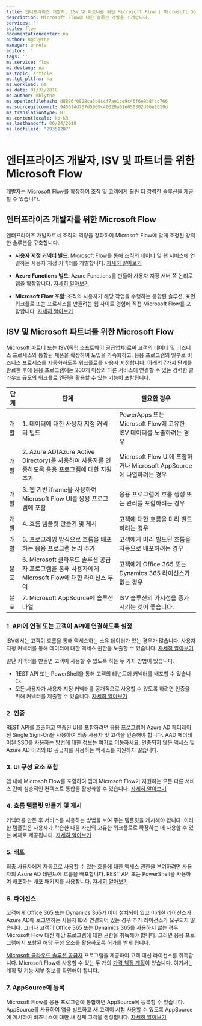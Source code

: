 ```yaml
---
title: 엔터프라이즈 개발자, ISV 및 파트너를 위한 Microsoft Flow | Microsoft Docs
description: Microsoft Flow에 대한 솔루션 개발을 소개합니다.
services: ''
suite: flow
documentationcenter: na
author: mgblythe
manager: anneta
editor: ''
tags: ''
ms.service: flow
ms.devlang: na
ms.topic: article
ms.tgt_pltfrm: na
ms.workload: na
ms.date: 01/31/2018
ms.author: mblythe
ms.openlocfilehash: d8886f0828ca3b8ccf7ae1ce9c46f6e9b8fcc766
ms.sourcegitcommit: 945614d737d5909c40029a61e050302d96e1619d
ms.translationtype: HT
ms.contentlocale: ko-KR
ms.lasthandoff: 06/04/2018
ms.locfileid: "29351287"
---
```

# <a name="microsoft-flow-for-enterprise-developers-isvs-and-partners"></a>엔터프라이즈 개발자, ISV 및 파트너를 위한 Microsoft Flow

개발자는 Microsoft Flow를 확장하여 조직 및 고객에게 훨씬 더 강력한 솔루션을 제공할 수 있습니다.

## <a name="microsoft-flow-for-enterprise-developers"></a>엔터프라이즈 개발자를 위한 Microsoft Flow

엔터프라이즈 개발자로서 조직의 역량을 강화하여 Microsoft Flow에 맞게 조정된 강력한 솔루션을 구축합니다.

- **사용자 지정 커넥터 빌드**: Microsoft Flow를 통해 조직의 데이터 및 웹 서비스에 연결하는 사용자 지정 커넥터를 개발합니다. [자세히 알아보기](https://docs.microsoft.com/connectors/custom-connectors/)

- **Azure Functions 빌드**: Azure Functions를 만들어 사용자 지정 서버 쪽 논리로 앱을 확장합니다. [자세히 알아보기](https://docs.microsoft.com/azure/azure-functions/functions-flow-scenario)

- **Microsoft Flow 포함**: 조직의 사용자가 해당 작업을 수행하는 통합된 솔루션, 표면 워크플로 또는 프로세스를 만들려는 웹 사이트 경험에 직접 Microsoft Flow를 포함합니다. [자세히 알아보기](embed-flow-dev.md)

## <a name="microsoft-flow-for-isvs-and-microsoft-partners"></a>ISV 및 Microsoft 파트너를 위한 Microsoft Flow

Microsoft 파트너 또는 ISV(독립 소프트웨어 공급업체)로써 고객의 데이터 및 비즈니스 프로세스와 통합된 제품을 확장하여 도입을 가속화하고, 응용 프로그램의 일부로 비즈니스 프로세스를 자동화하도록 워크플로를 사용자 지정합니다. 아래의 7가지 단계를 완료한 후에 응용 프로그램에는 200개 이상의 다른 서비스에 연결할 수 있는 강력한 클라우드 규모의 워크플로 엔진을 활용할 수 있는 기능이 포함됩니다.

| 단계 | 단계 | 필요한 경우 |
| --- | --- | --- |
| 개발 | 1. 데이터에 대한 사용자 지정 커넥터 빌드 | PowerApps 또는 Microsoft Flow에 고유한 ISV 데이터를 노출하려는 경우 |
| 개발 | 2. Azure AD(Azure Active Directory)를 사용하여 사용자를 인증하도록 응용 프로그램에 대한 지원 추가 | Microsoft Flow UI에 포함하거나 Microsoft AppSource에 나열하려는 경우 | 
| 개발 | 3. 웹 기반 iframe을 사용하여 Microsoft Flow UI를 응용 프로그램에 포함 | 응용 프로그램에 흐름 생성 또는 관리를 포함하려는 경우 | 
| 개발 | 4. 흐름 템플릿 만들기 및 게시 | 고객에 대한 흐름을 미리 빌드하려는 경우 | 
| 개발 | 5. 프로그래밍 방식으로 흐름을 배포하는 응용 프로그램 논리 추가 | 고객에게 미리 빌드된 흐름을 자동으로 배포하려는 경우 | 
| 분포 | 6. Microsoft 클라우드 솔루션 공급자 프로그램을 통해 사용자에게 Microsoft Flow에 대한 라이선스 부여 | 고객에게 Office 365 또는 Dynamics 365 라이선스가 없는 경우 |
| 분포 | 7. Microsoft AppSource에 솔루션 나열 | ISV 솔루션의 가시성을 증가시키는 것이 좋습니다. |

### <a name="1-connecting-to-your-apis-or-enabling-customers-to-connect-to-your-apis"></a>1. API에 연결 또는 고객이 API에 연결하도록 설정

ISV에서는 고객이 흐름을 통해 액세스하는 소유 데이터가 있는 경우가 많습니다. 사용자 지정 커넥터를 통해 데이터에 대한 액세스 권한을 노출할 수 있습니다. [자세히 알아보기](https://docs.microsoft.com/connectors/custom-connectors/)

일단 커넥터를 만들면 고객이 사용할 수 있도록 하는 두 가지 방법이 있습니다.
- REST API 또는 PowerShell을 통해 고객의 테넌트에 커넥터를 배포할 수 있습니다.
- 모든 사용자가 사용자 지정 커넥터를 공개적으로 사용할 수 있도록 하려면 인증을 위해 커넥터를 제출할 수 있습니다. [자세히 알아보기](https://docs.microsoft.com/connectors/custom-connectors/submit-certification)

### <a name="2-authentication"></a>2. 인증 

REST API를 호출하고 인증된 UI를 포함하려면 응용 프로그램이 Azure AD 페더레이션 Single Sign-On을 사용하여 최종 사용자 및 고객을 인증해야 합니다. AAD 페더레이된 SSO를 사용하는 방법에 대한 정보는 [여기로 이동](https://identity.microsoft.com/)하세요. 인증되지 않은 액세스 및 Azure AD 이외의 ID 공급자를 사용하는 액세스를 지원하지 않습니다. 

### <a name="3-embedding-ui-components"></a>3. UI 구성 요소 포함

앱 내에 Microsoft Flow를 포함하여 앱과 Microsoft Flow가 지원하는 모든 다른 서비스 간에 심층적인 컨텍스트 통합을 활성화할 수 있습니다. [자세히 알아보기](embed-flow-dev.md)

### <a name="4-create-and-publish-flow-templates"></a>4. 흐름 템플릿 만들기 및 게시

커넥터를 만든 후 서비스를 사용하는 방법을 보여 주는 템플릿을 게시해야 합니다. 이러한 템플릿은 사용자가 학습한 다음 자신의 고유한 워크플로로 확장하는 데 사용할 수 있는 예제로 제공됩니다. [자세히 알아보기](publish-a-template.md)

### <a name="5-deployment"></a>5. 배포

최종 사용자에게 자동으로 사용할 수 있는 흐름에 대한 액세스 권한을 부여하려면 사용자의 Azure AD 테넌트에 흐름을 배포합니다. REST API 또는 PowerShell을 사용하여 배포하는 배포 패키지를 사용합니다. [자세히 알아보기](https://docs.microsoft.com/powerapps/export-import-packages)

### <a name="6-licensing"></a>6. 라이선스

고객에게 Office 365 또는 Dynamics 365가 이미 설치되어 있고 이러한 라이선스가 Azure AD에 로그인하는 사용자 ID와 연결되어 있는 경우 추가 라이선스가 요구되지 않습니다. 그러나 고객이 Office 365 또는 Dynamics 365를 사용하지 않는 경우 Microsoft Flow 대신 해당 프로그램에 대한 권한을 취득해야 합니다. 그러면 응용 프로그램에서 포함된 해당 구성 요소를 활용하도록 허가를 받게 됩니다.

[Microsoft 클라우드 솔루션 공급자](https://partner.microsoft.com/cloud-solution-provider) 프로그램을 제공하여 고객 대신 라이선스를 취득합니다. Microsoft Flow에 사용할 수 있는 두 개의 [가격 책정 계획](https://flow.microsoft.com/pricing/)이 있습니다. 여기서는 계획 및 기능 세부 정보를 확인해야 합니다.

### <a name="7-list-on-appsource"></a>7. AppSource에 등록

Microsoft Flow를 응용 프로그램에 통합하면 AppSource에 등록할 수 있습니다. AppSource를 사용하여 앱을 빌드하고 새 고객이 시험 사용할 수 있도록 AppSource에 게시하여 비즈니스에 대한 새 잠재 고객을 생성합니다. [자세히 알아보기](dev-appsource-test-drive.md)
